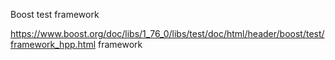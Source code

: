 Boost test framework

<https://www.boost.org/doc/libs/1_76_0/libs/test/doc/html/header/boost/test/framework_hpp.html> framework